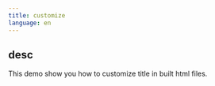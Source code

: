 ```yaml
---
title: customize
language: en
---
```


## desc

This demo show you how to customize title in built html files.
